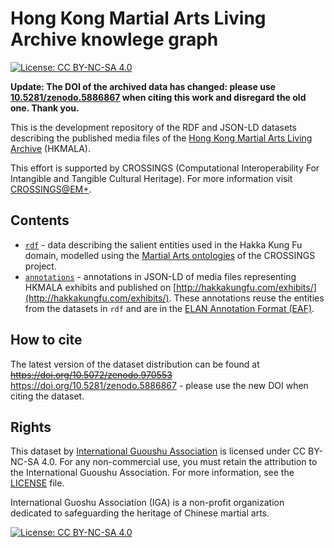 # Hong Kong Martial Arts Living Archive knowlege graph

[![License: CC BY-NC-SA 4.0](https://img.shields.io/badge/License-CC_BY--NC--SA_4.0-lightgrey.svg)](https://creativecommons.org/licenses/by-nc-sa/4.0/)

__Update: The DOI of the archived data has changed: please use [10.5281/zenodo.5886867](http://doi.org/10.5281/zenodo.5886867) when citing this work and disregard the old one. Thank you.__

This is the development repository of the RDF and JSON-LD datasets describing the published media files of the [Hong Kong Martial Arts Living Archive](http://www.hakkakungfu.com/) (HKMALA).

This effort is supported by CROSSINGS (Computational Interoperability For Intangible and Tangible Cultural Heritage). For more information visit [CROSSINGS@EM+](https://www.epfl.ch/labs/emplus/projects/crossings/).

## Contents

* [`rdf`](rdf) - data describing the salient entities used in the Hakka Kung Fu domain, modelled using the [Martial Arts ontologies](https://github.com/CROSSINGS/ont) of the CROSSINGS project.
* [`annotations`](annotations) - annotations in JSON-LD of media files representing HKMALA exhibits and published on [http://hakkakungfu.com/exhibits/](http://hakkakungfu.com/exhibits/). These annotations reuse the entities from the datasets in `rdf` and are in the [ELAN Annotation Format (EAF)](http://www.mpi.nl/tools/elan/EAF_Annotation_Format.pdf).

## How to cite

The latest version of the dataset distribution can be found at ~~https://doi.org/10.5072/zenodo.970553~~ https://doi.org/10.5281/zenodo.5886867 - please use the new DOI when citing the dataset.

## Rights

This dataset by [International Guoushu Association](http://kungfufestival.com/) is licensed under CC BY-NC-SA 4.0. For any non-commercial use, you must retain the attribution to the International Guoushu Association. For more information, see the [LICENSE](LICENSE) file.

International Guoshu Association (IGA) is a non-profit organization dedicated to safeguarding the heritage of Chinese martial arts.

[![License: CC BY-NC-SA 4.0](https://licensebuttons.net/l/by-nc-sa/4.0/80x15.png)](https://creativecommons.org/licenses/by-nc-sa/4.0/)